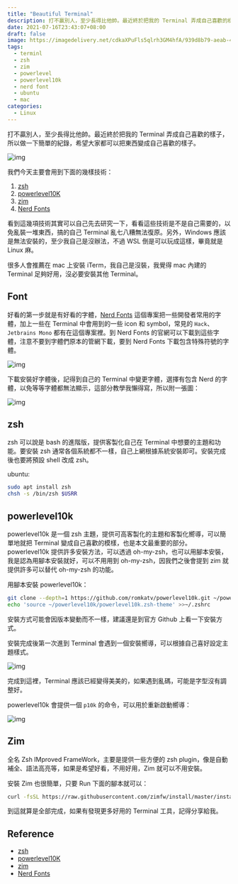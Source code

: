 ```yaml
---
title: "Beautiful Terminal"
description: 打不贏別人，至少長得比他帥。最近終於把我的 Terminal 弄成自己喜歡的樣子，所以做一下簡單的紀錄，希望大家都可以把東西變成自己喜歡的樣子。
date: 2021-07-16T23:43:07+08:00
draft: false
image: https://imagedelivery.net/cdkaXPuFls5qlrh3GM4hfA/939d8b79-aeab-465b-8bc7-fcf3cc4def00/public
tags:
  - terminl
  - zsh
  - zim
  - powerlevel
  - powerlevel10k
  - nerd font
  - ubuntu
  - mac
categories:
  - Linux
---
```


打不贏別人，至少長得比他帥。最近終於把我的 Terminal 弄成自己喜歡的樣子，所以做一下簡單的紀錄，希望大家都可以把東西變成自己喜歡的樣子。

![img](https://cdn.jsdelivr.net/gh/TonyPepeBear/ImageBed@main/20210716235146.png)

<!--more-->

我們今天主要會用到下面的幾樣技術：

1. [zsh](https://zsh.sourceforge.io/)
2. [powerlevel10K](https://github.com/romkatv/powerlevel10k)
3. [zim](https://zimfw.sh/#install)
4. [Nerd Fonts](https://www.nerdfonts.com/)

看到這幾項技術其實可以自己先去研究一下，看看這些技術是不是自己需要的，以免亂裝一堆東西，搞的自己 Terminal 亂七八糟無法復原。另外，Windows 應該是無法安裝的，至少我自己是沒辦法，不過 WSL 倒是可以玩成這樣，畢竟就是 Linux 麻。

很多人會推薦在 mac 上安裝 iTerm，我自己是沒裝，我覺得 mac 內建的 Terminal 足夠好用，沒必要安裝其他 Terminal。

## Font

好看的第一步就是有好看的字體，[Nerd Fonts](https://www.nerdfonts.com/) 這個專案把一些開發者常用的字體，加上一些在 Terminal 中會用到的一些 icon 和 symbol，常見的 `Hack`、`Jetbrains Mono` 都有在這個專案裡。到 Nerd Fonts 的官網可以下載到這些字體，注意不要到字體們原本的管網下載，要到 Nerd Fonts 下載包含特殊符號的字體。

![img](https://www.nerdfonts.com/assets/img/sankey-glyphs-combined-diagram.png)

下載安裝好字體後，記得到自己的 Terminal 中變更字體，選擇有包含 Nerd 的字體，以免等等字體都無法顯示，這部分教學我懶得寫，所以附一張圖：

![img](https://cdn.jsdelivr.net/gh/TonyPepeBear/ImageBed@main/20210717112205.png)

## zsh

zsh 可以說是 bash 的進階版，提供客製化自己在 Terminal 中想要的主題和功能。要安裝 zsh 通常各個系統都不一樣，自己上網根據系統安裝即可。安裝完成後也要將預設 shell 改成 zsh。

ubuntu:

```bash
sudo apt install zsh
chsh -s /bin/zsh $USRR
```

## powerlevel10k

powerlevel10k 是一個 zsh 主題，提供可高客製化的主題和客製化嚮導，可以簡單地就把 Terminal 變成自己喜歡的模樣，也是本文最重要的部分。powerlevel10k 提供許多安裝方法，可以透過 oh-my-zsh，也可以用腳本安裝，我是認為用腳本安裝就好，可以不用用到 oh-my-zsh，因我們之後會提到 zim 就提供許多可以替代 oh-my-zsh 的功能。

用腳本安裝 powerlevel10k：

```bash
git clone --depth=1 https://github.com/romkatv/powerlevel10k.git ~/powerlevel10k
echo 'source ~/powerlevel10k/powerlevel10k.zsh-theme' >>~/.zshrc
```

安裝方式可能會因版本變動而不一樣，建議還是到官方 Github 上看一下安裝方式。

安裝完成後第一次進到 Terminal 會遇到一個安裝嚮導，可以根據自己喜好設定主題樣式。

![img](https://cdn.jsdelivr.net/gh/TonyPepeBear/ImageBed@main/20210717214526.gif)

完成到這裡，Terminal 應該已經變得美美的，如果遇到亂碼，可能是字型沒有調整好。

powerlevel10k 會提供一個 `p10k` 的命令，可以用於重新啟動嚮導：

![img](https://cdn.jsdelivr.net/gh/TonyPepeBear/ImageBed@main/20210717174430.png)

## Zim

全名 Zsh IMproved FrameWork，主要是提供一些方便的 zsh plugin，像是自動補全、語法高亮等，如果是希望好看，不用好用，Zim 就可以不用安裝。

安裝 Zim 也很簡單，只要 Run 下面的腳本就可以：

```bash
curl -fsSL https://raw.githubusercontent.com/zimfw/install/master/install.zsh | zsh
```

到這就算是全部完成，如果有發現更多好用的 Terminal 工具，記得分享給我。

## Reference

- [zsh](https://zsh.sourceforge.io/)
- [powerlevel10K](https://github.com/romkatv/powerlevel10k)
- [zim](https://zimfw.sh/#install)
- [Nerd Fonts](https://www.nerdfonts.com/)
